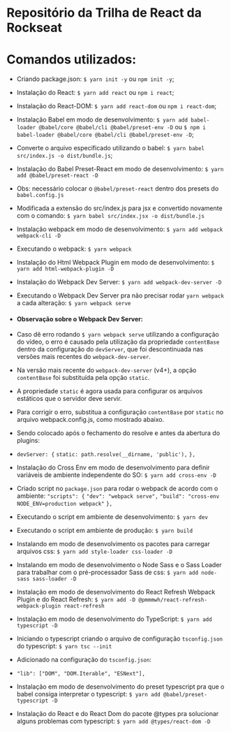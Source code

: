 # Repositório da Trilha de React da Rockseat

# Comandos utilizados:

- Criando package.json: `$ yarn init -y` ou `npm init -y`;

- Instalação do React: `$ yarn add react` ou `npm i react`;

- Instalação do React-DOM: `$ yarn add react-dom` ou `npm i react-dom`;

- Instalação Babel em modo de desenvolvimento: `$ yarn add babel-loader @babel/core @babel/cli @babel/preset-env -D` ou `$ npm i babel-loader @babel/core @babel/cli @babel/preset-env -D`;

- Converte o arquivo especificado utilizando o babel: `$ yarn babel src/index.js -o dist/bundle.js`;

- Instalação do Babel Preset-React em modo de desenvolvimento: `$ yarn add @babel/preset-react -D`

- Obs: necessário colocar o `@babel/preset-react` dentro dos presets do `babel.config.js`

- Modificada a extensão do src/index.js para jsx e convertido novamente com o comando: `$ yarn babel src/index.jsx -o dist/bundle.js`

- Instalação webpack em modo de desenvolvimento: `$ yarn add webpack webpack-cli -D`

- Executando o webpack: `$ yarn webpack`

- Instalação do Html Webpack Plugin em modo de desenvolvimento: `$ yarn add html-webpack-plugin -D`

- Instalação do Webpack Dev Server: `$ yarn add webpack-dev-server -D`

- Executando o Webpack Dev Server pra não precisar rodar `yarn webpack` a cada alteração: `$ yarn webpack serve`

- #### Observação sobre o Webpack Dev Server:

- Caso dê erro rodando `$ yarn webpack serve` utilizando a configuração do vídeo, o erro é causado pela utilização da propriedade `contentBase` dentro da configuração do `devServer`, que foi descontinuada nas versões mais recentes do `webpack-dev-server`.
- Na versão mais recente do `webpack-dev-server` (v4+), a opção `contentBase` foi substituída pela opção `static`.
- A propriedade `static` é agora usada para configurar os arquivos estáticos que o servidor deve servir.
- Para corrigir o erro, substitua a configuração `contentBase` por `static` no arquivo webpack.config.js, como mostrado abaixo.
- Sendo colocado após o fechamento do resolve e antes da abertura do plugins:

- `devServer: {`
  `static: path.resolve(__dirname, 'public'),`
  `},`

- Instalação do Cross Env em modo de desenvolvimento para definir variáveis de ambiente independente do SO: `$ yarn add cross-env -D`

- Criado script no `package.json` para rodar o webpack de acordo com o ambiente:
  `"scripts": {`
  `"dev": "webpack serve",`
  `"build": "cross-env NODE_ENV=production webpack"`
  `},`

- Executando o script em ambiente de desenvolvimento: `$ yarn dev`

- Executando o script em ambiente de produção: `$ yarn build`

- Instalando em modo de desenvolvimento os pacotes para carregar arquivos css: `$ yarn add style-loader css-loader -D`

- Instalando em modo de desenvolvimento o Node Sass e o Sass Loader para trabalhar com o pré-processador Sass de css: `$ yarn add node-sass sass-loader -D`

- Instalação em modo de desenvolvimento do React Refresh Webpack Plugin e do React Refresh: `$ yarn add -D @pmmmwh/react-refresh-webpack-plugin react-refresh`

- Instalação em modo de desenvolvimento do TypeScript: `$ yarn add typescript -D`

- Iniciando o typescript criando o arquivo de configuração `tsconfig.json` do typescript: `$ yarn tsc --init`

- Adicionado na configuração do `tsconfig.json`:

- `"lib": ["DOM", "DOM.Iterable", "ESNext"],`

- Instalação em modo de desenvolvimento do preset typescript pra que o babel consiga interpretar o typescript: `$ yarn add @babel/preset-typescript -D`

- Instalação do React e do React Dom do pacote @types pra solucionar alguns problemas com typescript: `$ yarn add @types/react-dom -D`
